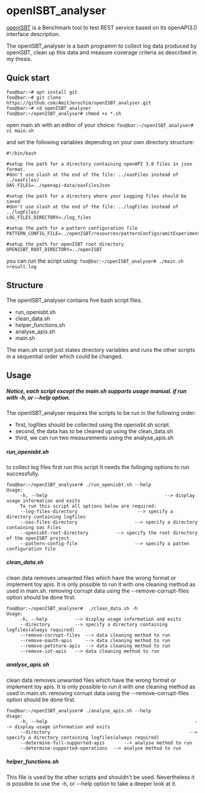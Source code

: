 # openISBT_analyser

[openISBT](https://github.com/martingrambow/openISBT "openISBT") is a Benchmark tool to test REST service based on its openAPI3.0 interface description.

The openISBT_analyser is a bash programm to collect log data produced by openISBT, clean up this data and measure coverage criteria as described in my thesis.

## Quick start

```console
foo@bar:~# apt install git
foo@bar:~# git clone https://github.com/AmitJerochim/openISBT_analyser.git
foo@bar:~# cd openISBT_analyser
foo@bar:~/openISBT_analyser# chmod +x *.sh
```
open main.sh with an editor of your choice:
`foo@bar:~/openISBT_analyser#  vi main.sh`

and set the following variables depending on your own directory structure:
```console
#!/bin/bash

#setup the path for a directory containing openAPI 3.0 files in json format.
#don't use slash at the end of the file: ../oasFiles instead of ../oasFiles/
OAS_FILES=../openapi-data/oasFilesJson

#setup the path for a directory where your Logging files should be saved
#don't use slash at the end of the file: ../logFiles instead of ../logFiles/
LOG_FILES_DIRECTORY=./log_files

#setup the path for a pattern configuration file
PATTERN_CONFIG_FILE=../openISBT/resources/patternConfigs/amitExperiment.json

#setup the path for openISBT root directory
OPENISBT_ROOT_DIRECTORY=../openISBT

```

you can run the script using:
`foo@bar:~/openISBT_analyser# ./main.sh >result.log`



## Structure
The openISBT_analyser contains five bash script files.
-  run_openisbt.sh
-  clean_data.sh
-  helper_functions.sh
- analyse_apis.sh
- main.sh

The main.sh script just states directory variables and runs the other scripts in a sequential order which could be changed.


##  Usage

##### Notice, each script except the main.sh supports usage manual. if run with -h, or --help option.

The openISBT_analyser requires the scripts to be run in the following order:
- first, logfiles should be collected using the openisbt.sh script.
- second, the data has to be cleaned up using the clean_data.sh
- third, we can run two measurements using the analyse_apis.sh

##### run_openisbt.sh
to collect log files first run this script
It needs the folloging options to run successfully.

```console
foo@bar:~/openISBT_analyser# ./run_openisbt.sh --help
Usage:
	 -h, --help                                           --> display usage information and exits
	 To run this script all options below are required:
	 --log-files-directory                      --> specify a directory containing logfiles
	 --oas-files-directory                     --> specify a directory containing oas Files
	 --openisbt-root-directory          --> specify the root directory of the openISBT project
	 --pattern-config-file                     --> specify a patten configuration file
```
##### clean_data.sh
clean data removes unwanted files which have the wrong format or implement toy apis. It is only possible to run it with one cleaning method as used in main.sh. removing corrupt data using the --remove-corrupt-files option should be done first.

```console
foo@bar:~/openISBT_analyser#  ./clean_data.sh -h
Usage:
	 -h, --help 	 	 --> display usage information and exits
	 --directory	 	 --> specify a directory containing logfiles(always required)
	 --remove-corrupt-files	 --> data cleaning method to run
	 --remove-oauth-apis	 --> data cleaning method to run
	 --remove-petstore-apis	 --> data cleaning method to run
	 --remove-iot-apis	 --> data cleaning method to run
```
##### analyse_apis.sh
clean data removes unwanted files which have the wrong format or implement toy apis. It is only possible to run it with one cleaning method as used in main.sh. removing corrupt data using the --remove-corrupt-files option should be done first.

```console
foo@bar:~/openISBT_analyser# ./analyse_apis.sh --help
Usage:
	 -h, --help                                                      --> display usage information and exits
	 --directory                                                   --> specify a directory containing logfiles(always required)                                  
	 --determine-full-supported-apis       --> analyse method to run
	 --determine-supported-operations  --> analyse method to run
```
##### helper_functions.sh
This file is used by the other scripts and shouldn't be used. Nevertheless it is possible to use the -h, or --help option to take a deeper look at it.
